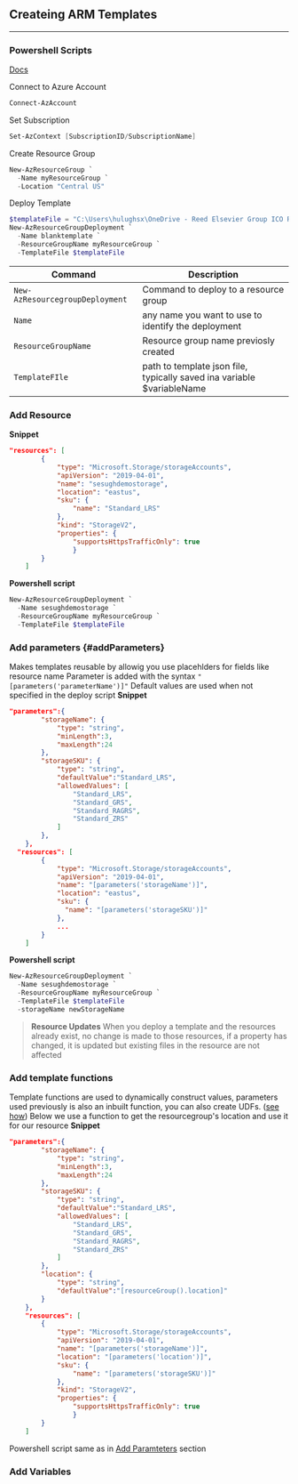 ## Createing ARM Templates
---
### Powershell Scripts
[Docs](https://docs.microsoft.com/en-us/azure/azure-resource-manager/templates/overview)

Connect to Azure Account
```powershell
Connect-AzAccount
```

Set Subscription
```powershell
Set-AzContext [SubscriptionID/SubscriptionName]
```

Create Resource Group
```powershell
New-AzResourceGroup `
  -Name myResourceGroup `
  -Location "Central US"
```

Deploy Template
```powershell
$templateFile = "C:\Users\hulughsx\OneDrive - Reed Elsevier Group ICO Reed Elsevier Inc\Apps\LIA\ARM_Templates\azuredeploy.json"
New-AzResourceGroupDeployment `
  -Name blanktemplate `
  -ResourceGroupName myResourceGroup `
  -TemplateFile $templateFile
```
| Command | Description |
| -------- | ------------|
| `New-AzResourcegroupDeployment` | Command to deploy to a resource group |
| `Name` | any name you want to use to identify the deployment |
| `ResourceGroupName` | Resource group name previosly created |
| `TemplateFIle` | path to template json file, typically saved ina variable $variableName |


### Add Resource
**Snippet**
```json
"resources": [
        {
            "type": "Microsoft.Storage/storageAccounts",
            "apiVersion": "2019-04-01",
            "name": "sesughdemostorage",
            "location": "eastus",
            "sku": {
                "name": "Standard_LRS"
            },
            "kind": "StorageV2",
            "properties": {
                "supportsHttpsTrafficOnly": true
                }
        }
    ]
```
**Powershell script**
```powerShell
New-AzResourceGroupDeployment `
  -Name sesughdemostorage `
  -ResourceGroupName myResourceGroup `
  -TemplateFile $templateFile
```
### Add parameters {#addParameters}
Makes templates reusable by allowig you use placehlders for fields like resource name
Parameter is added with the syntax `"[parameters('parameterName')]"`
Default values are used when not specified in the deploy script
**Snippet**
```json
"parameters":{
        "storageName": {
            "type": "string",
            "minLength":3,
            "maxLength":24
        },
        "storageSKU": {
            "type": "string",
            "defaultValue":"Standard_LRS",
            "allowedValues": [
                "Standard_LRS",
                "Standard_GRS",
                "Standard_RAGRS",
                "Standard_ZRS"
            ]
        },
    },
  "resources": [
        {
            "type": "Microsoft.Storage/storageAccounts",
            "apiVersion": "2019-04-01",
            "name": "[parameters('storageName')]",
            "location": "eastus",
            "sku": {
              "name": "[parameters('storageSKU')]"
            },
            ...
        }
    ]
```
**Powershell script**
```powerShell
New-AzResourceGroupDeployment `
  -Name sesughdemostorage `
  -ResourceGroupName myResourceGroup `
  -TemplateFile $templateFile
  -storageName newStorageName
```
> **Resource Updates**
When you deploy a template and the resources already exist, no change is made to those resources, if a property has changed, it is updated but existing files in the resource are not affected
### Add template functions
Template functions are used to dynamically construct values, parameters used previously is also an inbuilt function, you can also create UDFs. ([see how](https://docs.microsoft.com/en-us/azure/azure-resource-manager/templates/user-defined-functions))
Below we use a function to get the resourcegroup's location and use it for our resource
**Snippet**
```json
"parameters":{
        "storageName": {
            "type": "string",
            "minLength":3,
            "maxLength":24
        },
        "storageSKU": {
            "type": "string",
            "defaultValue":"Standard_LRS",
            "allowedValues": [
                "Standard_LRS",
                "Standard_GRS",
                "Standard_RAGRS",
                "Standard_ZRS"
            ]
        },
        "location": {
            "type": "string",
            "defaultValue":"[resourceGroup().location]"
        }
    },
    "resources": [
        {
            "type": "Microsoft.Storage/storageAccounts",
            "apiVersion": "2019-04-01",
            "name": "[parameters('storageName')]",
            "location": "[parameters('location')]",
            "sku": {
                "name": "[parameters('storageSKU')]"
            },
            "kind": "StorageV2",
            "properties": {
                "supportsHttpsTrafficOnly": true
                }
        }
    ]
```
Powershell script same as in [Add Paramteters](#addParameters) section
### Add Variables
